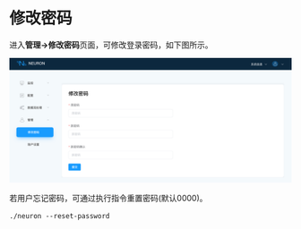 # 修改密码

进入**管理->修改密码**页面，可修改登录密码，如下图所示。

![change_password](./assets/change_password.png)

若用户忘记密码，可通过执行指令重置密码(默认0000)。

```shell
./neuron --reset-password
```
